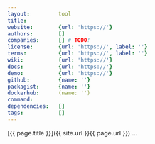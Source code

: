 ```yaml
---
layout:         tool
title:          
website:        {url: 'https://'} 
authors:        []
companies:      [] # TODO!
license:        {url: 'https://', label: ''} 
terms:          {url: 'https://', label: ''} 
wiki:           {url: 'https://'} 
docs:           {url: 'https://'} 
demo:           {url: 'https://'} 
github:         {name: ''} 
packagist:      {name: ''}
dockerhub:      (name: '') 
command:        
dependencies:   []
tags:           []
---
```


[{{ page.title }}]({{ site.url }}{{ page.url }}) ...

<!--more--> 
